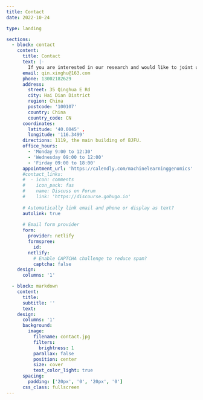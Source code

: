```yaml
---
title: Contact
date: 2022-10-24

type: landing

sections:
  - block: contact
    content:
      title: Contact
      text: |-
        If you are interested in our research and would like to joint us or collaborate with us. We welcome undergraduates, postgraduates and postdocs who are intested in working with us, please contact us using the below information.
      email: qin.xinghu@163.com
      phone: 13002182629
      address:
        street: 35 Qinghua E Rd
        city: Hai Dian District
        region: China
        postcode: '100107'
        country: China
        country_code: CN
      coordinates:
        latitude: '40.0045' , 
        longitude: '116.3499'
      directions: 1119, the main building of BJFU.
      office_hours:
        - 'Monday 9:00 to 12:30'
        - 'Wednesday 09:00 to 12:00'
        - 'Firday 09:00 to 18:00'
      appointment_url: 'https://calendly.com/machinelearninggenomics'
      #contact_links:
      #  - icon: comments
      #    icon_pack: fas
      #    name: Discuss on Forum
      #    link: 'https://discourse.gohugo.io'
    
      # Automatically link email and phone or display as text?
      autolink: true
    
      # Email form provider
      form:
        provider: netlify
        formspree:
          id:
        netlify:
          # Enable CAPTCHA challenge to reduce spam?
          captcha: false
    design:
      columns: '1'

  - block: markdown
    content:
      title:
      subtitle: ''
      text:
    design:
      columns: '1'
      background:
        image: 
          filename: contact.jpg
          filters:
            brightness: 1
          parallax: false
          position: center
          size: cover
          text_color_light: true
      spacing:
        padding: ['20px', '0', '20px', '0']
      css_class: fullscreen
---
```

